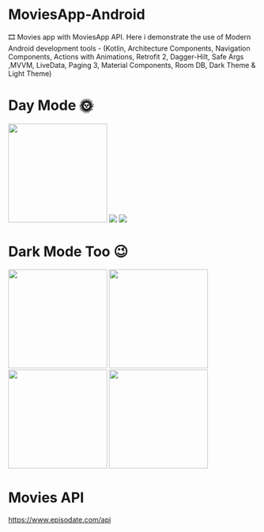 # MoviesApp-Android

🎞 Movies app with MoviesApp API. Here i demonstrate the use of Modern Android 
development tools - (Kotlin, Architecture Components,
Navigation Components,
Actions with Animations, Retrofit 2,
Dagger-Hilt, Safe Args ,MVVM,
LiveData, Paging 3,
Material Components, Room DB,
Dark Theme & Light Theme)

# Day Mode 🌞

<img src="https://user-images.githubusercontent.com/25154589/119812745-18b29d80-bf06-11eb-9742-f7a4067707ec.png" width="200" />

<img src="https://user-images.githubusercontent.com/25154589/120212674-e67ba580-c24f-11eb-9a07-8c1f65c293db.png" />

<img src="https://user-images.githubusercontent.com/25154589/120212779-0743fb00-c250-11eb-9c55-b6f22ce1f245.png" />


# Dark Mode Too 😉

<img src="https://user-images.githubusercontent.com/25154589/119813053-73e49000-bf06-11eb-972c-ce15d42f7896.png" width="200" />

<img src="https://user-images.githubusercontent.com/25154589/120212850-23e03300-c250-11eb-9c71-1adc89a7de33.png" width="200" />

<img src="https://user-images.githubusercontent.com/25154589/120212939-45d9b580-c250-11eb-8744-a39b767b6a4d.png" width="200" />

<img src="https://user-images.githubusercontent.com/25154589/120213163-86393380-c250-11eb-8302-31eb4a7ac5d9.png" width="200" />


# Movies API

https://www.episodate.com/api


